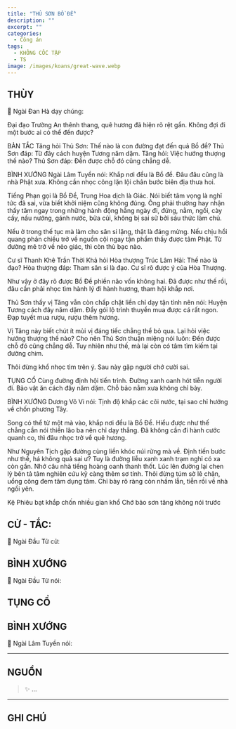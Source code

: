 ```yaml
---
title: "THỦ SƠN BỒ ĐỀ"
description: ""
excerpt: ""
categories:
  - Công án
tags:
  - KHÔNG CỐC TẬP
  - TS 
image: /images/koans/great-wave.webp
---
```


## THÙY

📢 Ngài Đan Hà dạy chúng:

Đại đạo Trường An thênh thang, quê hương đã hiện rõ rệt gần. Không đợi đi một bước ai có thể đến được?

BẢN TẮC
Tăng hỏi Thủ Sơn: Thế nào là con đường đạt đến quả Bồ đề?
Thủ Sơn đáp: Từ đây cách huyện Tương năm dặm.
Tăng hỏi: Việc hướng thượng thế nào?
Thủ Sơn đáp: Đến được chỗ đó cũng chẳng dễ.

BÌNH XƯỚNG
Ngài Lâm Tuyền nói: Khắp nơi đều là Bồ đề. Đâu đâu cũng là nhà Phật xưa. Không cần nhọc công lặn lội chân bước biên địa thưa hoi.

Tiếng Phạn gọi là Bồ Đề, Trung Hoa dịch là Giác. Nói biết tâm vọng là nghĩ tức đã sai, vừa biết khởi niệm cũng không đúng. Ông phải thường hay nhận thấy tâm ngay trong những hành động hằng ngày đi, đứng, nằm, ngồi, cày cấy, nấu nướng, gánh nước, bửa củi, không bị sai sử bởi sáu thức làm chủ.

Nếu ở trong thế tục mà làm cho sân si lặng, thật là đáng mừng. Nếu chịu hồi quang phản chiếu trở về nguồn cội ngay tận phẩm thấy được tâm Phật. Từ đường mê trở về nẻo giác, thì còn thù bạc nào.

Cư sĩ Thanh Khê Trần Thời Khả hỏi Hòa thượng Trúc Lâm Hải: Thế nào là đạo?
Hòa thượng đáp: Tham sân si là đạo.
Cư sĩ rõ được ý của Hòa Thượng.

Như vậy ở đây rõ được Bồ Đề phiền não vốn không hai. Đã được như thế rồi, đâu cần phải nhọc tìm hành lý đi hành hương, tham hội khắp nơi.

Thủ Sơn thấy vị Tăng vẫn còn chấp chặt liền chỉ dạy tận tình nên nói: Huyện Tương cách đây năm dặm. Đầy gói lộ trình thuyền mua được cá rất ngon. Đạp tuyết mua rượu, rượu thêm hương.

Vị Tăng này biết chút ít mùi vị đáng tiếc chẳng thể bỏ qua. Lại hỏi việc hướng thượng thế nào? Cho nên Thủ Sơn thuận miệng nói luôn: Đến được chỗ đó cũng chẳng dễ. Tuy nhiên như thế, mà lại còn có tâm tìm kiếm tại đường chim.

Thôi đừng khổ nhọc tìm trên ý.
Sau này gặp người chớ cười sai.

TỤNG CỔ
Cùng đường định hội tiến trình.
Đường xanh oanh hót tiễn người đi.
Bảo vật ăn cách đây năm dặm.
Chỗ bảo nằm xưa không chỉ bày.

BÌNH XƯỚNG
Dương Vô Vi nói: Tịnh độ khắp các cõi nước, tại sao chỉ hướng về chốn phương Tây.

Song có thể từ một mà vào, khắp nơi đều là Bồ Đề. Hiểu được như thế chẳng cần nói thiền lão ba nên chỉ dạy thẳng. Đã không cần đi hành cước quanh co, thì đâu nhọc trở về quê hương.

Như Nguyên Tịch gặp đường cùng liền khóc núi rừng mà về. Định tiến bước như thế, há không quả sai ư? Tuy là đường liễu xanh xanh trạm nghỉ có xa còn gần. Nhớ câu nhà tiếng hoàng oanh thanh thốt. Lúc lên đường lại chen lỷ bên tả tâm nghiên cứu kỹ càng thêm sơ tính. Thôi đừng túm sờ lê chân, uổng công đem tâm dụng tâm. Chỉ bày rõ ràng còn nhầm lẫn, tiễn rồi về nhà ngồi yên.

Kệ
Phiêu bạt khắp chốn nhiều gian khổ
Chớ bảo sơn tăng không nói trước

## CỬ - TẮC:

📢 Ngài Đầu Tử cử:

> 

## BÌNH XƯỚNG

📢 Ngài Đầu Tử nói:


## TỤNG CỔ

> 

## BÌNH XƯỚNG

📢 Ngài Lâm Tuyền nói:



<hr class="blog-rule" />

## NGUỒN

> ✨ ...

<hr class="blog-rule" />

## GHI CHÚ

[^1]: ⭐️ <a href="/masters/Baizhang-Huaihai" target="_blank">🔗 TS </a>


